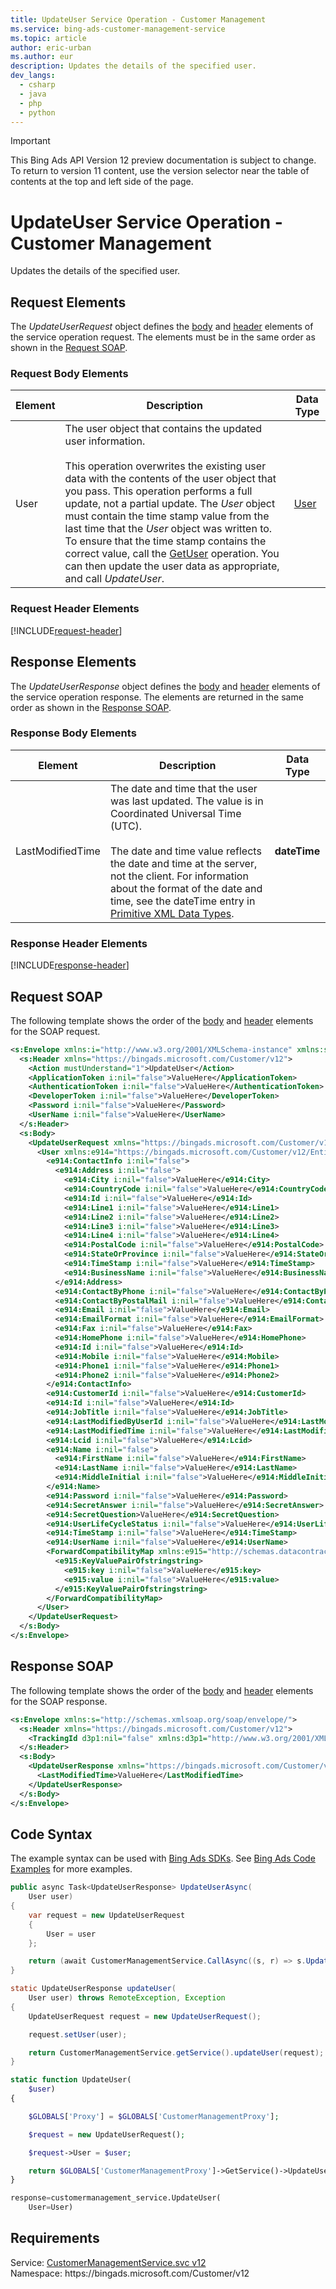 ```yaml
---
title: UpdateUser Service Operation - Customer Management
ms.service: bing-ads-customer-management-service
ms.topic: article
author: eric-urban
ms.author: eur
description: Updates the details of the specified user.
dev_langs: 
  - csharp
  - java
  - php
  - python
---
```

> [!IMPORTANT]
> This Bing Ads API Version 12 preview documentation is subject to change. To return to version 11 content, use the version selector near the table of contents at the top and left side of the page.

# UpdateUser Service Operation - Customer Management
Updates the details of the specified user.

## <a name="request"></a>Request Elements
The *UpdateUserRequest* object defines the [body](#request-body) and [header](#request-header) elements of the service operation request. The elements must be in the same order as shown in the [Request SOAP](#request-soap). 

### <a name="request-body"></a>Request Body Elements

|Element|Description|Data Type|
|-----------|---------------|-------------|
|<a name="user"></a>User|The user object that contains the updated user information.<br /><br />This operation overwrites the existing user data with the contents of the user object that you pass. This operation performs a full update, not a partial update. The *User* object must contain the time stamp value from the last time that the *User* object was written to. To ensure that the time stamp contains the correct value, call the [GetUser](getuser.md) operation. You can then update the user data as appropriate, and call *UpdateUser*.|[User](user.md)|

### <a name="request-header"></a>Request Header Elements
[!INCLUDE[request-header](./includes/request-header.md)]

## <a name="response"></a>Response Elements
The *UpdateUserResponse* object defines the [body](#response-body) and [header](#response-header) elements of the service operation response. The elements are returned in the same order as shown in the [Response SOAP](#response-soap).

### <a name="response-body"></a>Response Body Elements

|Element|Description|Data Type|
|-----------|---------------|-------------|
|<a name="lastmodifiedtime"></a>LastModifiedTime|The date and time that the user was last updated. The value is in Coordinated Universal Time (UTC).<br/><br/> The date and time value reflects the date and time at the server, not the client. For information about the format of the date and time, see the dateTime entry in [Primitive XML Data Types](https://go.microsoft.com/fwlink/?linkid=859198).|**dateTime**|

### <a name="response-header"></a>Response Header Elements
[!INCLUDE[response-header](./includes/response-header.md)]

## <a name="request-soap"></a>Request SOAP
The following template shows the order of the [body](#request-body) and [header](#request-header) elements for the SOAP request.

```xml
<s:Envelope xmlns:i="http://www.w3.org/2001/XMLSchema-instance" xmlns:s="http://schemas.xmlsoap.org/soap/envelope/">
  <s:Header xmlns="https://bingads.microsoft.com/Customer/v12">
    <Action mustUnderstand="1">UpdateUser</Action>
    <ApplicationToken i:nil="false">ValueHere</ApplicationToken>
    <AuthenticationToken i:nil="false">ValueHere</AuthenticationToken>
    <DeveloperToken i:nil="false">ValueHere</DeveloperToken>
    <Password i:nil="false">ValueHere</Password>
    <UserName i:nil="false">ValueHere</UserName>
  </s:Header>
  <s:Body>
    <UpdateUserRequest xmlns="https://bingads.microsoft.com/Customer/v12">
      <User xmlns:e914="https://bingads.microsoft.com/Customer/v12/Entities" i:nil="false">
        <e914:ContactInfo i:nil="false">
          <e914:Address i:nil="false">
            <e914:City i:nil="false">ValueHere</e914:City>
            <e914:CountryCode i:nil="false">ValueHere</e914:CountryCode>
            <e914:Id i:nil="false">ValueHere</e914:Id>
            <e914:Line1 i:nil="false">ValueHere</e914:Line1>
            <e914:Line2 i:nil="false">ValueHere</e914:Line2>
            <e914:Line3 i:nil="false">ValueHere</e914:Line3>
            <e914:Line4 i:nil="false">ValueHere</e914:Line4>
            <e914:PostalCode i:nil="false">ValueHere</e914:PostalCode>
            <e914:StateOrProvince i:nil="false">ValueHere</e914:StateOrProvince>
            <e914:TimeStamp i:nil="false">ValueHere</e914:TimeStamp>
            <e914:BusinessName i:nil="false">ValueHere</e914:BusinessName>
          </e914:Address>
          <e914:ContactByPhone i:nil="false">ValueHere</e914:ContactByPhone>
          <e914:ContactByPostalMail i:nil="false">ValueHere</e914:ContactByPostalMail>
          <e914:Email i:nil="false">ValueHere</e914:Email>
          <e914:EmailFormat i:nil="false">ValueHere</e914:EmailFormat>
          <e914:Fax i:nil="false">ValueHere</e914:Fax>
          <e914:HomePhone i:nil="false">ValueHere</e914:HomePhone>
          <e914:Id i:nil="false">ValueHere</e914:Id>
          <e914:Mobile i:nil="false">ValueHere</e914:Mobile>
          <e914:Phone1 i:nil="false">ValueHere</e914:Phone1>
          <e914:Phone2 i:nil="false">ValueHere</e914:Phone2>
        </e914:ContactInfo>
        <e914:CustomerId i:nil="false">ValueHere</e914:CustomerId>
        <e914:Id i:nil="false">ValueHere</e914:Id>
        <e914:JobTitle i:nil="false">ValueHere</e914:JobTitle>
        <e914:LastModifiedByUserId i:nil="false">ValueHere</e914:LastModifiedByUserId>
        <e914:LastModifiedTime i:nil="false">ValueHere</e914:LastModifiedTime>
        <e914:Lcid i:nil="false">ValueHere</e914:Lcid>
        <e914:Name i:nil="false">
          <e914:FirstName i:nil="false">ValueHere</e914:FirstName>
          <e914:LastName i:nil="false">ValueHere</e914:LastName>
          <e914:MiddleInitial i:nil="false">ValueHere</e914:MiddleInitial>
        </e914:Name>
        <e914:Password i:nil="false">ValueHere</e914:Password>
        <e914:SecretAnswer i:nil="false">ValueHere</e914:SecretAnswer>
        <e914:SecretQuestion>ValueHere</e914:SecretQuestion>
        <e914:UserLifeCycleStatus i:nil="false">ValueHere</e914:UserLifeCycleStatus>
        <e914:TimeStamp i:nil="false">ValueHere</e914:TimeStamp>
        <e914:UserName i:nil="false">ValueHere</e914:UserName>
        <ForwardCompatibilityMap xmlns:e915="http://schemas.datacontract.org/2004/07/System.Collections.Generic" i:nil="false">
          <e915:KeyValuePairOfstringstring>
            <e915:key i:nil="false">ValueHere</e915:key>
            <e915:value i:nil="false">ValueHere</e915:value>
          </e915:KeyValuePairOfstringstring>
        </ForwardCompatibilityMap>
      </User>
    </UpdateUserRequest>
  </s:Body>
</s:Envelope>
```

## <a name="response-soap"></a>Response SOAP
The following template shows the order of the [body](#response-body) and [header](#response-header) elements for the SOAP response.

```xml
<s:Envelope xmlns:s="http://schemas.xmlsoap.org/soap/envelope/">
  <s:Header xmlns="https://bingads.microsoft.com/Customer/v12">
    <TrackingId d3p1:nil="false" xmlns:d3p1="http://www.w3.org/2001/XMLSchema-instance">ValueHere</TrackingId>
  </s:Header>
  <s:Body>
    <UpdateUserResponse xmlns="https://bingads.microsoft.com/Customer/v12">
      <LastModifiedTime>ValueHere</LastModifiedTime>
    </UpdateUserResponse>
  </s:Body>
</s:Envelope>
```

## <a name="example"></a>Code Syntax
The example syntax can be used with [Bing Ads SDKs](../guides/client-libraries.md). See [Bing Ads Code Examples](../guides/code-examples.md) for more examples.
```csharp
public async Task<UpdateUserResponse> UpdateUserAsync(
	User user)
{
	var request = new UpdateUserRequest
	{
		User = user
	};

	return (await CustomerManagementService.CallAsync((s, r) => s.UpdateUserAsync(r), request));
}
```
```java
static UpdateUserResponse updateUser(
	User user) throws RemoteException, Exception
{
	UpdateUserRequest request = new UpdateUserRequest();

	request.setUser(user);

	return CustomerManagementService.getService().updateUser(request);
}
```
```php
static function UpdateUser(
	$user)
{

	$GLOBALS['Proxy'] = $GLOBALS['CustomerManagementProxy'];

	$request = new UpdateUserRequest();

	$request->User = $user;

	return $GLOBALS['CustomerManagementProxy']->GetService()->UpdateUser($request);
}
```
```python
response=customermanagement_service.UpdateUser(
	User=User)
```

## Requirements
Service: [CustomerManagementService.svc v12](https://clientcenter.api.bingads.microsoft.com/Api/CustomerManagement/v12/CustomerManagementService.svc)  
Namespace: https\://bingads.microsoft.com/Customer/v12  

